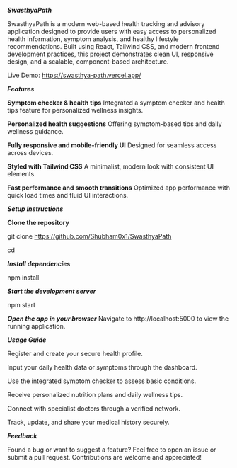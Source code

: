  ***SwasthyaPath*** 

SwasthyaPath is a modern web-based health tracking and advisory application designed to provide users with easy access to personalized health information, symptom analysis, and healthy lifestyle recommendations. Built using React, Tailwind CSS, and modern frontend development practices, this project demonstrates clean UI, responsive design, and a scalable, component-based architecture.

Live Demo: https://swasthya-path.vercel.app/
 
***Features***

**Symptom checker & health tips**
Integrated a symptom checker and health tips feature for personalized wellness insights.

**Personalized health suggestions**
Offering symptom-based tips and daily wellness guidance.

**Fully responsive and mobile-friendly UI**
Designed for seamless access across devices.

**Styled with Tailwind CSS**
A minimalist, modern look with consistent UI elements.

**Fast performance and smooth transitions**
Optimized app performance with quick load times and fluid UI interactions. 

***Setup Instructions***

**Clone the repository**

git clone <https://github.com/Shubham0x1/SwasthyaPath>

cd <repo-directory>


***Install dependencies***

npm install

***Start the development server***

npm start

***Open the app in your browser***
Navigate to http://localhost:5000 to view the running application. 

***Usage Guide***

Register and create your secure health profile.

Input your daily health data or symptoms through the dashboard.

Use the integrated symptom checker to assess basic conditions.

Receive personalized nutrition plans and daily wellness tips.

Connect with specialist doctors through a verified network.

Track, update, and share your medical history securely. 

***Feedback***

Found a bug or want to suggest a feature? Feel free to open an issue or submit a pull request. Contributions are welcome and appreciated!
